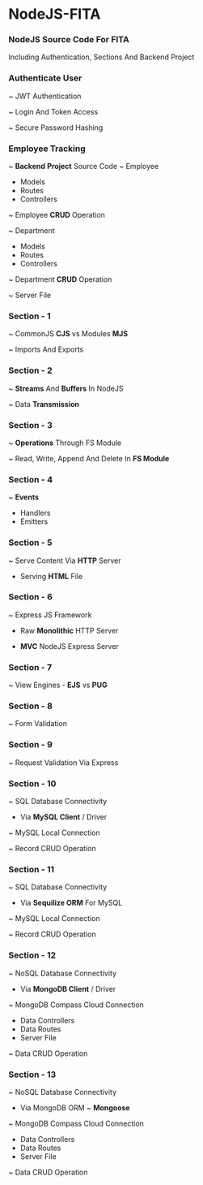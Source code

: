 # NodeJS-FITA
### NodeJS Source Code For FITA
Including Authentication, Sections And Backend Project

### Authenticate User
~ JWT Authentication

~ Login And Token Access

~ Secure Password Hashing

### Employee Tracking
~ **Backend** **Project** Source Code
~ Employee
- Models
- Routes
- Controllers
  
~ Employee **CRUD** Operation

~ Department
- Models
- Routes
- Controllers

~ Department **CRUD** Operation

~ Server File

### Section - 1
~ CommonJS **CJS** vs Modules **MJS**

~ Imports And Exports

### Section - 2
~ **Streams** And **Buffers** In NodeJS

~ Data **Transmission**

### Section - 3
~ **Operations** Through FS Module

~ Read, Write, Append And Delete In **FS Module**

### Section - 4
~ **Events**
- Handlers
- Emitters

### Section - 5
~ Serve Content Via **HTTP** Server

- Serving **HTML** File

### Section - 6
~ Express JS Framework

- Raw **Monolithic** HTTP Server

- **MVC** NodeJS Express Server

### Section - 7
~ View Engines - **EJS** vs **PUG**

### Section - 8
~ Form Validation

### Section - 9
~ Request Validation Via Express

### Section - 10
~ SQL Database Connectivity
- Via **MySQL Client** / Driver

~ MySQL Local Connection

~ Record CRUD Operation

### Section - 11
~ SQL Database Connectivity
- Via **Sequilize ORM** For MySQL

~ MySQL Local Connection

~ Record CRUD Operation

### Section - 12
~ NoSQL Database Connectivity
- Via **MongoDB Client** / Driver

~ MongoDB Compass Cloud Connection
- Data Controllers
- Data Routes
- Server File

~ Data CRUD Operation

### Section - 13
~ NoSQL Database Connectivity
- Via MongoDB ORM ~ **Mongoose**

~ MongoDB Compass Cloud Connection
- Data Controllers
- Data Routes
- Server File

~ Data CRUD Operation